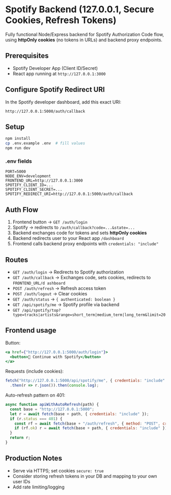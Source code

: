 # Spotify Backend (127.0.0.1, Secure Cookies, Refresh Tokens)

Fully functional Node/Express backend for Spotify Authorization Code flow, using **httpOnly cookies** (no tokens in URLs) and backend proxy endpoints.

## Prerequisites
- Spotify Developer App (Client ID/Secret)
- React app running at `http://127.0.0.1:3000`

## Configure Spotify Redirect URI
In the Spotify developer dashboard, add this exact URI:
```
http://127.0.0.1:5000/auth/callback
```

## Setup
```bash
npm install
cp .env.example .env  # fill values
npm run dev
```

### .env fields
```
PORT=5000
NODE_ENV=development
FRONTEND_URL=http://127.0.0.1:3000
SPOTIFY_CLIENT_ID=...
SPOTIFY_CLIENT_SECRET=...
SPOTIFY_REDIRECT_URI=http://127.0.0.1:5000/auth/callback
```

## Auth Flow
1. Frontend button → `GET /auth/login`
2. Spotify → redirects to `/auth/callback?code=...&state=...`
3. Backend exchanges code for tokens and sets **httpOnly cookies**
4. Backend redirects user to your React app `/dashboard`
5. Frontend calls backend proxy endpoints with `credentials: "include"`

## Routes
- `GET /auth/login` → Redirects to Spotify authorization
- `GET /auth/callback` → Exchanges code, sets cookies, redirects to `FRONTEND_URL/d
ashboard`
- `POST /auth/refresh` → Refresh access token
- `POST /auth/logout` → Clear cookies
- `GET /auth/status` → `{ authenticated: boolean }`
- `GET /api/spotify/me` → Spotify profile via backend
- `GET /api/spotify/top?type=tracks|artists&range=short_term|medium_term|long_term&limit=20`

## Frontend usage
Button:
```jsx
<a href={"http://127.0.0.1:5000/auth/login"}>
  <button>🎵 Continue with Spotify</button>
</a>
```

Requests (include cookies):
```js
fetch("http://127.0.0.1:5000/api/spotify/me", { credentials: "include" })
  .then(r => r.json()).then(console.log);
```

Auto-refresh pattern on 401:
```js
async function apiWithAutoRefresh(path) {
  const base = "http://127.0.0.1:5000";
  let r = await fetch(base + path, { credentials: "include" });
  if (r.status === 401) {
    const rf = await fetch(base + "/auth/refresh", { method: "POST", credentials: "include" });
    if (rf.ok) r = await fetch(base + path, { credentials: "include" });
  }
  return r;
}
```

## Production Notes
- Serve via HTTPS; set cookies `secure: true`
- Consider storing refresh tokens in your DB and mapping to your own user IDs
- Add rate limiting/logging
